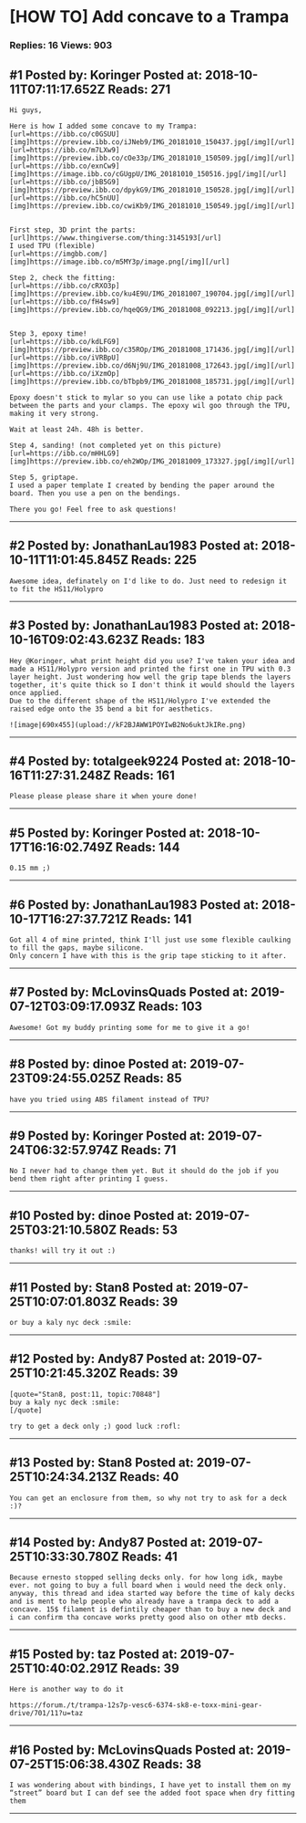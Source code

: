 # \[HOW TO\] Add concave to a Trampa

### Replies: 16 Views: 903

## \#1 Posted by: Koringer Posted at: 2018-10-11T07:11:17.652Z Reads: 271

```
Hi guys,

Here is how I added some concave to my Trampa:
[url=https://ibb.co/c0GSUU][img]https://preview.ibb.co/iJNeb9/IMG_20181010_150437.jpg[/img][/url]
[url=https://ibb.co/m7LXw9][img]https://preview.ibb.co/cOe33p/IMG_20181010_150509.jpg[/img][/url]
[url=https://ibb.co/exnCw9][img]https://image.ibb.co/cGUgpU/IMG_20181010_150516.jpg[/img][/url]
[url=https://ibb.co/jbB5G9][img]https://preview.ibb.co/dpykG9/IMG_20181010_150528.jpg[/img][/url]
[url=https://ibb.co/hC5nUU][img]https://preview.ibb.co/cwiKb9/IMG_20181010_150549.jpg[/img][/url]


First step, 3D print the parts:
[url]https://www.thingiverse.com/thing:3145193[/url]
I used TPU (flexible)
[url=https://imgbb.com/][img]https://image.ibb.co/m5MY3p/image.png[/img][/url]

Step 2, check the fitting:
[url=https://ibb.co/cRXO3p][img]https://preview.ibb.co/ku4E9U/IMG_20181007_190704.jpg[/img][/url]
[url=https://ibb.co/fH4sw9][img]https://preview.ibb.co/hqeQG9/IMG_20181008_092213.jpg[/img][/url]


Step 3, epoxy time!
[url=https://ibb.co/kdLFG9][img]https://preview.ibb.co/c35ROp/IMG_20181008_171436.jpg[/img][/url]
[url=https://ibb.co/iVRBpU][img]https://preview.ibb.co/d6Nj9U/IMG_20181008_172643.jpg[/img][/url]
[url=https://ibb.co/iXzmOp][img]https://preview.ibb.co/bTbpb9/IMG_20181008_185731.jpg[/img][/url]

Epoxy doesn't stick to mylar so you can use like a potato chip pack between the parts and your clamps. The epoxy wil goo through the TPU, making it very strong.

Wait at least 24h. 48h is better.

Step 4, sanding! (not completed yet on this picture)
[url=https://ibb.co/mHHLG9][img]https://preview.ibb.co/eh2WOp/IMG_20181009_173327.jpg[/img][/url]

Step 5, griptape.
I used a paper template I created by bending the paper around the board. Then you use a pen on the bendings.

There you go! Feel free to ask questions!
```

---
## \#2 Posted by: JonathanLau1983 Posted at: 2018-10-11T11:01:45.845Z Reads: 225

```
Awesome idea, definately on I'd like to do. Just need to redesign it to fit the HS11/Holypro
```

---
## \#3 Posted by: JonathanLau1983 Posted at: 2018-10-16T09:02:43.623Z Reads: 183

```
Hey @Koringer, what print height did you use? I've taken your idea and made a HS11/Holypro version and printed the first one in TPU with 0.3 layer height. Just wondering how well the grip tape blends the layers together, it's quite thick so I don't think it would should the layers once applied.
Due to the different shape of the HS11/Holypro I've extended the raised edge onto the 35 bend a bit for aesthetics.

![image|690x455](upload://kF2BJAWW1POYIwB2No6uktJkIRe.png)
```

---
## \#4 Posted by: totalgeek9224 Posted at: 2018-10-16T11:27:31.248Z Reads: 161

```
Please please please share it when youre done!
```

---
## \#5 Posted by: Koringer Posted at: 2018-10-17T16:16:02.749Z Reads: 144

```
0.15 mm ;)
```

---
## \#6 Posted by: JonathanLau1983 Posted at: 2018-10-17T16:27:37.721Z Reads: 141

```
Got all 4 of mine printed, think I'll just use some flexible caulking to fill the gaps, maybe silicone.
Only concern I have with this is the grip tape sticking to it after.
```

---
## \#7 Posted by: McLovinsQuads Posted at: 2019-07-12T03:09:17.093Z Reads: 103

```
Awesome! Got my buddy printing some for me to give it a go!
```

---
## \#8 Posted by: dinoe Posted at: 2019-07-23T09:24:55.025Z Reads: 85

```
have you tried using ABS filament instead of TPU?
```

---
## \#9 Posted by: Koringer Posted at: 2019-07-24T06:32:57.974Z Reads: 71

```
No I never had to change them yet. But it should do the job if you bend them right after printing I guess.
```

---
## \#10 Posted by: dinoe Posted at: 2019-07-25T03:21:10.580Z Reads: 53

```
thanks! will try it out :)
```

---
## \#11 Posted by: Stan8 Posted at: 2019-07-25T10:07:01.803Z Reads: 39

```
or buy a kaly nyc deck :smile:
```

---
## \#12 Posted by: Andy87 Posted at: 2019-07-25T10:21:45.320Z Reads: 39

```
[quote="Stan8, post:11, topic:70848"]
buy a kaly nyc deck :smile:
[/quote]

try to get a deck only ;) good luck :rofl:
```

---
## \#13 Posted by: Stan8 Posted at: 2019-07-25T10:24:34.213Z Reads: 40

```
You can get an enclosure from them, so why not try to ask for a deck :)?
```

---
## \#14 Posted by: Andy87 Posted at: 2019-07-25T10:33:30.780Z Reads: 41

```
Because ernesto stopped selling decks only. for how long idk, maybe ever. not going to buy a full board when i would need the deck only.
anyway, this thread and idea started way before the time of kaly decks and is ment to help people who already have a trampa deck to add a concave. 15$ filament is defintily cheaper than to buy a new deck and i can confirm tha concave works pretty good also on other mtb decks.
```

---
## \#15 Posted by: taz Posted at: 2019-07-25T10:40:02.291Z Reads: 39

```
Here is another way to do it

https://forum./t/trampa-12s7p-vesc6-6374-sk8-e-toxx-mini-gear-drive/701/11?u=taz
```

---
## \#16 Posted by: McLovinsQuads Posted at: 2019-07-25T15:06:38.430Z Reads: 38

```
I was wondering about with bindings, I have yet to install them on my “street” board but I can def see the added foot space when dry fitting them
```

---
